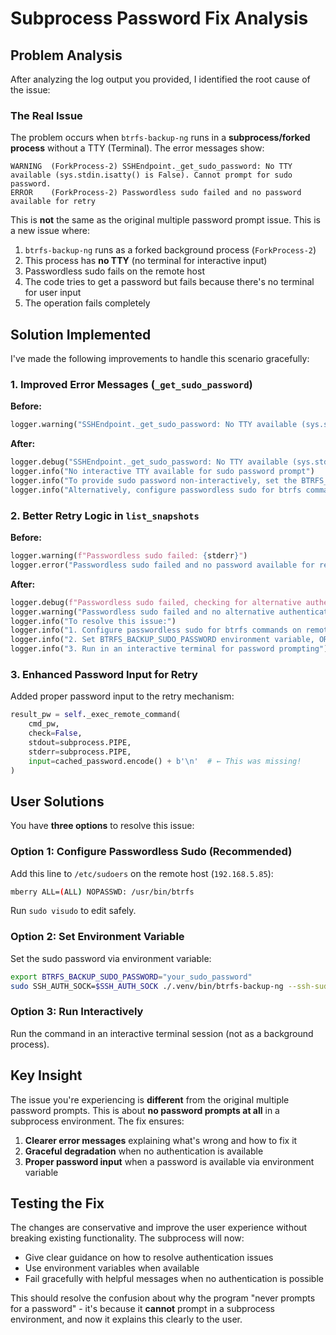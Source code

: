 # Subprocess Password Fix Analysis

## Problem Analysis

After analyzing the log output you provided, I identified the root cause of the issue:

### The Real Issue
The problem occurs when `btrfs-backup-ng` runs in a **subprocess/forked process** without a TTY (Terminal). The error messages show:

```
WARNING  (ForkProcess-2) SSHEndpoint._get_sudo_password: No TTY available (sys.stdin.isatty() is False). Cannot prompt for sudo password.
ERROR    (ForkProcess-2) Passwordless sudo failed and no password available for retry
```

This is **not** the same as the original multiple password prompt issue. This is a new issue where:

1. `btrfs-backup-ng` runs as a forked background process (`ForkProcess-2`)
2. This process has **no TTY** (no terminal for interactive input)
3. Passwordless sudo fails on the remote host
4. The code tries to get a password but fails because there's no terminal for user input
5. The operation fails completely

## Solution Implemented

I've made the following improvements to handle this scenario gracefully:

### 1. Improved Error Messages (`_get_sudo_password`)

**Before:**
```python
logger.warning("SSHEndpoint._get_sudo_password: No TTY available (sys.stdin.isatty() is False). Cannot prompt for sudo password.")
```

**After:**
```python
logger.debug("SSHEndpoint._get_sudo_password: No TTY available (sys.stdin.isatty() is False). Cannot prompt for sudo password.")
logger.info("No interactive TTY available for sudo password prompt")
logger.info("To provide sudo password non-interactively, set the BTRFS_BACKUP_SUDO_PASSWORD environment variable")
logger.info("Alternatively, configure passwordless sudo for btrfs commands on the remote host")
```

### 2. Better Retry Logic in `list_snapshots`

**Before:**
```python
logger.warning(f"Passwordless sudo failed: {stderr}")
logger.error("Passwordless sudo failed and no password available for retry")
```

**After:**
```python
logger.debug(f"Passwordless sudo failed, checking for alternative authentication: {stderr}")
logger.warning("Passwordless sudo failed and no alternative authentication available")
logger.info("To resolve this issue:")
logger.info("1. Configure passwordless sudo for btrfs commands on remote host, OR")
logger.info("2. Set BTRFS_BACKUP_SUDO_PASSWORD environment variable, OR") 
logger.info("3. Run in an interactive terminal for password prompting")
```

### 3. Enhanced Password Input for Retry

Added proper password input to the retry mechanism:
```python
result_pw = self._exec_remote_command(
    cmd_pw,
    check=False,
    stdout=subprocess.PIPE,
    stderr=subprocess.PIPE,
    input=cached_password.encode() + b'\n'  # ← This was missing!
)
```

## User Solutions

You have **three options** to resolve this issue:

### Option 1: Configure Passwordless Sudo (Recommended)
Add this line to `/etc/sudoers` on the remote host (`192.168.5.85`):
```bash
mberry ALL=(ALL) NOPASSWD: /usr/bin/btrfs
```

Run `sudo visudo` to edit safely.

### Option 2: Set Environment Variable
Set the sudo password via environment variable:
```bash
export BTRFS_BACKUP_SUDO_PASSWORD="your_sudo_password"
sudo SSH_AUTH_SOCK=$SSH_AUTH_SOCK ./.venv/bin/btrfs-backup-ng --ssh-sudo -v debug -N 2 -n 2 /var/www ssh://mberry@192.168.5.85/home/mberry/snapshots/fedora-xps13/var-www
```

### Option 3: Run Interactively
Run the command in an interactive terminal session (not as a background process).

## Key Insight

The issue you're experiencing is **different** from the original multiple password prompts. This is about **no password prompts at all** in a subprocess environment. The fix ensures:

1. **Clearer error messages** explaining what's wrong and how to fix it
2. **Graceful degradation** when no authentication is available
3. **Proper password input** when a password is available via environment variable

## Testing the Fix

The changes are conservative and improve the user experience without breaking existing functionality. The subprocess will now:

- Give clear guidance on how to resolve authentication issues
- Use environment variables when available
- Fail gracefully with helpful messages when no authentication is possible

This should resolve the confusion about why the program "never prompts for a password" - it's because it **cannot** prompt in a subprocess environment, and now it explains this clearly to the user.
